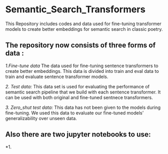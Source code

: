 # Semantic_Search_Transformers
This Repository includes codes and data used for fine-tuning transformer models to create better embeddings for semantic search in classic poetry.

## The repository now consists of three forms of data : 

 *1.Fine-tune data*
    The data used for fine-tuning sentence transformers to create better embeddings. 
    This data is divided into train and eval data to train and evaluate sentence transformer models.
    
 *2. Test data:*
    This data set is used for evaluating the performance of semantic search pipeline that we build with each sentence transformer.
    It can be used with both original and fine-tuned sentnece transformers.
    
 *3. Zero_shut test data:*
    This  data has not been given to the models during fine-tuning.
    We used this data to evaluate our fine-tuned models’ generalizability over unseen data.

## Also there are two jupyter notebooks to use: 
*1. 
